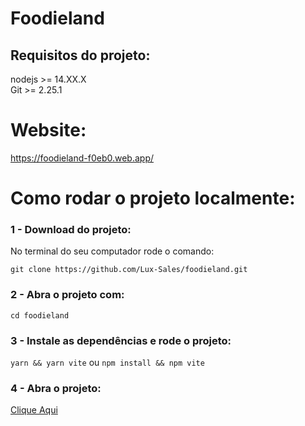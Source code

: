# Foodieland

## Requisitos do projeto:
nodejs >= 14.XX.X <br/>
Git >= 2.25.1

# Website:

https://foodieland-f0eb0.web.app/

# Como rodar o projeto localmente:

### 1 - Download do projeto:

No terminal do seu computador rode o comando:

`git clone https://github.com/Lux-Sales/foodieland.git`

### 2 - Abra o projeto com:

`cd foodieland`

### 3 - Instale as dependências e rode o projeto:

`yarn && yarn vite`
ou
`npm install && npm vite`

### 4 - Abra o projeto:

[Clique Aqui](http://localhost:3000)

<!-- ## Tecnologias Utilizadas:
<ol>
  <li>React</li>
  <li>Typescript</li>
  <li>Firebase</li>
  <li>Styled Components</li>
  <li>Material UI</li>
</ol> -->
